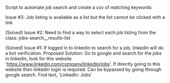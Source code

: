 Script to automate job search and create a csv of matching keywords

Issue #3: Job listing is available as a list but the list cannot be clicked with a link

(Solved)
Issue #2: Need to find a way to select each job listing from the class: jobs-search__results-list

(Solved)
Issue #1: If logged in to linkedin to search for a job, linkedin will do a bot verification.
Proposed Solution: Go to google and search for the jobs in linkedin, look for this website 'https://www.linkedin.com/company/linkedin/jobs'. If directly going to this website then linkedin login is required. Can be bypassed by going through google search. Find text, 'LinkedIn: Jobs'
